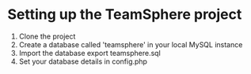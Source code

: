 # Setting up the TeamSphere project
1. Clone the project
2. Create a database called 'teamsphere' in your local MySQL instance
3. Import the database export teamsphere.sql
4. Set your database details in config.php
